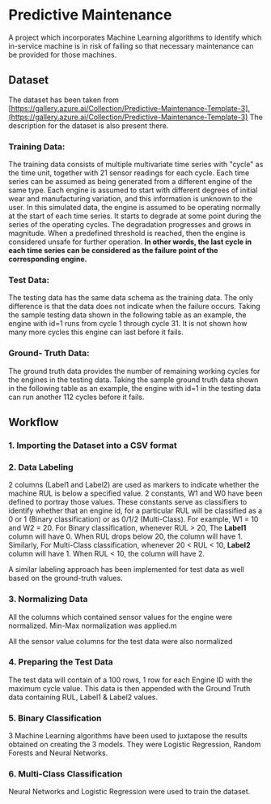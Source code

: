 
# Predictive Maintenance

A project which incorporates Machine Learning algorithms to identify which in-service machine is in risk of failing so that necessary maintenance can be provided for those machines.

## Dataset

The dataset has been taken from [https://gallery.azure.ai/Collection/Predictive-Maintenance-Template-3].(https://gallery.azure.ai/Collection/Predictive-Maintenance-Template-3) The description for the dataset is also present there.

### Training Data:

The training data consists of multiple multivariate time series with "cycle" as the time unit, together with 21 sensor readings for each cycle. Each time series can be assumed as being generated from a different engine of the same type. Each engine is assumed to start with different degrees of initial wear and manufacturing variation, and this information is unknown to the user. In this simulated data, the engine is assumed to be operating normally at the start of each time series. It starts to degrade at some point during the series of the operating cycles. The degradation progresses and grows in magnitude. When a predefined threshold is reached, then the engine is considered unsafe for further operation. **In other words, the last cycle in each time series can be considered as the failure point of the corresponding engine.**

### Test Data:

The testing data has the same data schema as the training data. The only difference is that the data does not indicate when the failure occurs. Taking the sample testing data shown in the following table as an example, the engine with id=1 runs from cycle 1 through cycle 31. It is not shown how many more cycles this engine can last before it fails.

### Ground- Truth Data:

The ground truth data provides the number of remaining working cycles for the engines in the testing data. Taking the sample ground truth data shown in the following table as an example, the engine with id=1 in the testing data can run another 112 cycles before it fails.

## Workflow

### 1. Importing the Dataset into a CSV format

###  2. Data Labeling

2 columns (Label1 and Label2) are used as markers to indicate whether the machine RUL is below a specified value. 2 constants, W1 and W0 have been defined to portray those values. These constants serve as classifiers to identify whether that an engine id, for a particular RUL will be classified as a 0 or 1 (Binary classification) or as 0/1/2 (Multi-Class). 
For example, W1 = 10 and W2 = 20. For Binary classification, whenever RUL > 20, The **Label1** column will have 0. When RUL drops below 20, the column will have 1. 
Similarly, For Multi-Class classification, whenever 20 < RUL < 10, **Label2** column will have 1. When RUL < 10, the column will have 2.  

A similar labeling approach has been implemented for test data as well based on the ground-truth values.

### 3. Normalizing Data

All the columns which contained sensor values for the engine were normalized. Min-Max normalization was applied.m

All the sensor value columns for the test data were also normalized

### 4. Preparing the Test Data

The test data will contain of a 100 rows, 1 row for each Engine ID with the maximum cycle value. This data is then appended with the Ground Truth data containing RUL, Label1 & Label2 values.

### 5. Binary Classification

3 Machine Learning algorithms have been used to juxtapose the results obtained on creating the 3 models. They were Logistic Regression, Random Forests and Neural Networks.

### 6. Multi-Class Classification

Neural Networks and Logistic Regression were used to train the dataset.
